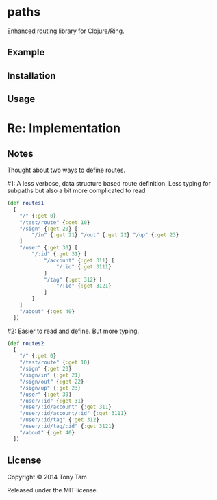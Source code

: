 # paths

Enhanced routing library for Clojure/Ring.

## Example



## Installation



## Usage



# Re: Implementation



## Notes

Thought about two ways to define routes.

#1: A less verbose, data structure based route definition. Less typing for subpaths but also a bit more complicated to read

```clojure
(def routes1
  [
    "/" {:get 0}
    "/test/route" {:get 10}
    "/sign" {:get 20} [
        "/in" {:get 21} "/out" {:get 22} "/up" {:get 23}
    ]
    "/user" {:get 30} [
        "/:id" {:get 31} [
            "/account" {:get 311} [
                "/:id" {:get 3111}
            ]
            "/tag" {:get 312} [
                "/:id" {:get 3121}
            ]
        ]
    ]
    "/about" {:get 40}
  ])
```

#2: Easier to read and define. But more typing.

```clojure
(def routes2
  [
    "/" {:get 0}
    "/test/route" {:get 10}
    "/sign" {:get 20}
    "/sign/in" {:get 21}
    "/sign/out" {:get 22}
    "/sign/up" {:get 23}
    "/user" {:get 30}
    "/user/:id" {:get 31}
    "/user/:id/account" {:get 311}
    "/user/:id/account/:id" {:get 3111}
    "/user/:id/tag" {:get 312}
    "/user/:id/tag/:id" {:get 3121}
    "/about" {:get 40}
  ])
```

## License

Copyright © 2014 Tony Tam

Released under the MIT license.

